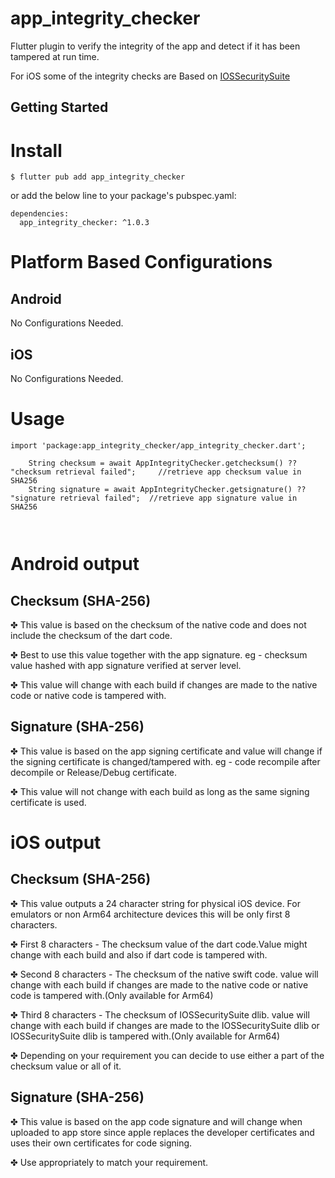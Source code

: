 # app_integrity_checker


Flutter plugin to verify the integrity of the app and detect if it has been tampered at run time.

For iOS some of the integrity checks are Based on
[IOSSecuritySuite](https://github.com/securing/IOSSecuritySuite)


## Getting Started

# Install
```
$ flutter pub add app_integrity_checker

```

or add the below line to your package's pubspec.yaml:

```
dependencies:
  app_integrity_checker: ^1.0.3

```

# Platform Based Configurations

## Android
No Configurations Needed.

## iOS
No Configurations Needed.

# Usage

```
import 'package:app_integrity_checker/app_integrity_checker.dart';

    String checksum = await AppIntegrityChecker.getchecksum() ?? "checksum retrieval failed";     //retrieve app checksum value in SHA256
    String signature = await AppIntegrityChecker.getsignature() ?? "signature retrieval failed";  //retrieve app signature value in SHA256   



```



# Android output

## Checksum (SHA-256)
✤ This value is based on the checksum of the native code and does not include the checksum of the dart code.

✤ Best to use this value together with the app signature. eg - checksum value hashed with app signature verified at server level.

✤ This value will change with each build if changes are made to the native code or native code is tampered with.

## Signature (SHA-256)
✤ This value is based on the app signing certificate and value will change if the signing certificate is changed/tampered with. eg - code recompile after decompile or Release/Debug certificate.

✤ This value will not change with each build as long as the same signing certificate is used.




# iOS output

## Checksum (SHA-256)
✤ This value outputs a 24 character string for physical iOS device. For emulators or non Arm64 architecture devices this will be only first 8 characters.

✤ First 8 characters  - The checksum value of the dart code.Value might change with each build and also if dart code is tampered with.

✤ Second 8 characters - The checksum of the native swift code. value will change with each build if changes are made to the native code or native code is tampered with.(Only available for Arm64)

✤ Third 8 characters  - The checksum of IOSSecuritySuite dlib. value will change with each build if changes are made to the IOSSecuritySuite dlib or IOSSecuritySuite dlib is tampered with.(Only available for Arm64)

✤ Depending on your requirement you can decide to use either a part of the checksum value or all of it.

## Signature (SHA-256)
✤ This value is based on the app code signature and will change when uploaded to app store since apple replaces the developer certificates and uses their own certificates for code signing.

✤ Use appropriately to match your requirement.  

